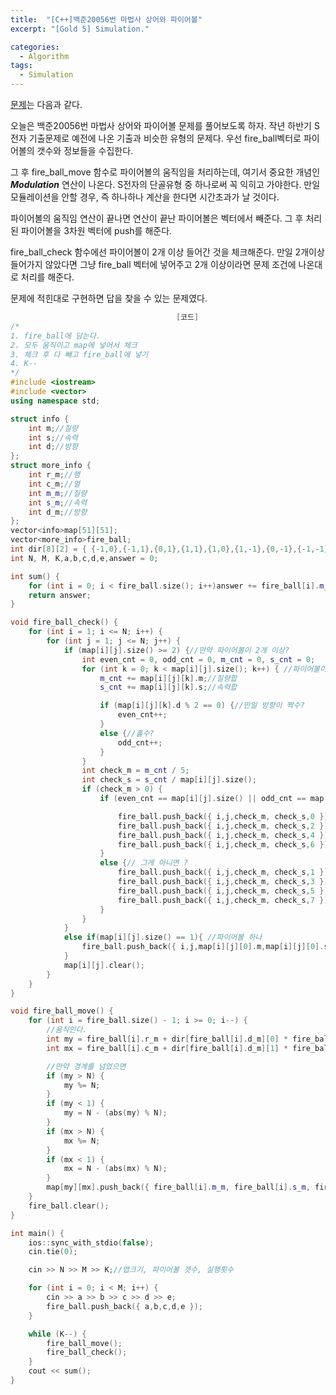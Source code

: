 ```yaml
---
title:  "[C++]백준20056번 마법사 상어와 파이어볼"
excerpt: "[Gold 5] Simulation."

categories:
  - Algorithm
tags:
  - Simulation
---
```

[문제](https://www.acmicpc.net/problem/20056)는 다음과 같다.

오늘은 백준20056번 마법사 상어와 파이어볼 문제를 풀어보도록 하자. 작년 하반기 S전자 기출문제로 예전에 나온 기출과 비슷한 유형의 문제다. 우선 fire_ball벡터로 파이어볼의 갯수와 정보들을 수집한다.

그 후 fire_ball_move 함수로 파이어볼의 움직임을 처리하는데, 여기서 중요한 개념인 ___Modulation___ 연산이 나온다. S전자의 단골유형 중 하나로써 꼭 익히고 가야한다. 만일 모듈레이션을 안할 경우, 즉 하나하나 계산을 한다면 시간초과가 날 것이다.

파이어볼의 움직임 연산이 끝나면 연산이 끝난 파이어볼은 벡터에서 빼준다. 그 후 처리된 파이어볼을 3차원 벡터에 push를 해준다.

fire_ball_check 함수에선 파이어볼이 2개 이상 들어간 것을 체크해준다. 만일 2개이상 들어가지 않았다면 그냥 fire_ball 벡터에 넣어주고 2개 이상이라면 문제 조건에 나온대로 처리를 해준다.

문제에 적힌대로 구현하면 답을 찾을 수 있는 문제였다.

```c++
                                     [코드]
/*
1. fire_ball에 담는다.
2. 모두 움직이고 map에 넣어서 체크
3. 체크 후 다 빼고 fire_ball에 넣기
4. K--
*/
#include <iostream>
#include <vector>
using namespace std;

struct info {
	int m;//질량
	int s;//속력
	int d;//방향
};
struct more_info {
	int r_m;//행
	int c_m;//열
	int m_m;//질량
	int s_m;//속력
	int d_m;//방향
};
vector<info>map[51][51];
vector<more_info>fire_ball;
int dir[8][2] = { {-1,0},{-1,1},{0,1},{1,1},{1,0},{1,-1},{0,-1},{-1,-1} };
int N, M, K,a,b,c,d,e,answer = 0;

int sum() {
	for (int i = 0; i < fire_ball.size(); i++)answer += fire_ball[i].m_m;
	return answer;
}

void fire_ball_check() {
	for (int i = 1; i <= N; i++) {
		for (int j = 1; j <= N; j++) {
			if (map[i][j].size() >= 2) {//만약 파이어볼이 2개 이상?
				int even_cnt = 0, odd_cnt = 0, m_cnt = 0, s_cnt = 0;
				for (int k = 0; k < map[i][j].size(); k++) { //파이어볼이 있는 곳 처리
					m_cnt += map[i][j][k].m;//질량합
					s_cnt += map[i][j][k].s;//속력합

					if (map[i][j][k].d % 2 == 0) {//만일 방향이 짝수?
						even_cnt++;
					}
					else {//홀수?
						odd_cnt++;
					}
				}
				int check_m = m_cnt / 5;
				int check_s = s_cnt / map[i][j].size();
				if (check_m > 0) {
					if (even_cnt == map[i][j].size() || odd_cnt == map[i][j].size()) { //만약 다 짝수 or 홀수

						fire_ball.push_back({ i,j,check_m, check_s,0 });
						fire_ball.push_back({ i,j,check_m, check_s,2 });
						fire_ball.push_back({ i,j,check_m, check_s,4 });
						fire_ball.push_back({ i,j,check_m, check_s,6 });
					}
					else {// 그게 아니면 ?
						fire_ball.push_back({ i,j,check_m, check_s,1 });
						fire_ball.push_back({ i,j,check_m, check_s,3 });
						fire_ball.push_back({ i,j,check_m, check_s,5 });
						fire_ball.push_back({ i,j,check_m, check_s,7 });
					}
				}
			}
			else if(map[i][j].size() == 1){ //파이어볼 하나
				fire_ball.push_back({ i,j,map[i][j][0].m,map[i][j][0].s,map[i][j][0].d });
			}
			map[i][j].clear();
		}
	}
}

void fire_ball_move() {
	for (int i = fire_ball.size() - 1; i >= 0; i--) {
		//움직인다.
		int my = fire_ball[i].r_m + dir[fire_ball[i].d_m][0] * fire_ball[i].s_m;
		int mx = fire_ball[i].c_m + dir[fire_ball[i].d_m][1] * fire_ball[i].s_m;

		//만약 경계를 넘었으면
		if (my > N) {
			my %= N;
		}
		if (my < 1) {
			my = N - (abs(my) % N);
		}
		if (mx > N) {
			mx %= N;
		}
		if (mx < 1) {
			mx = N - (abs(mx) % N);
		}
		map[my][mx].push_back({ fire_ball[i].m_m, fire_ball[i].s_m, fire_ball[i].d_m });
	}
	fire_ball.clear();
}

int main() {
	ios::sync_with_stdio(false);
	cin.tie(0);

	cin >> N >> M >> K;//맵크기, 파이어볼 갯수, 실행횟수

	for (int i = 0; i < M; i++) {
		cin >> a >> b >> c >> d >> e;
		fire_ball.push_back({ a,b,c,d,e });
	}

	while (K--) {
		fire_ball_move();
		fire_ball_check();
	}
	cout << sum();
}
```
